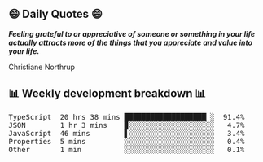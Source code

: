 ## 😄 Daily Quotes 😄

_**Feeling grateful to or appreciative of someone or something in your life actually attracts more of the things that you appreciate and value into your life.**_

Christiane Northrup



## 📊 Weekly development breakdown 📊

<pre>TypeScript  20 hrs 38 mins ███████████████████▏░  91.4%
JSON        1 hr 3 mins    ▉░░░░░░░░░░░░░░░░░░░░   4.7%
JavaScript  46 mins        ▋░░░░░░░░░░░░░░░░░░░░   3.4%
Properties  5 mins         ░░░░░░░░░░░░░░░░░░░░░   0.4%
Other       1 min          ░░░░░░░░░░░░░░░░░░░░░   0.1%</pre>